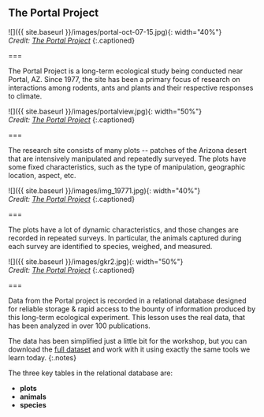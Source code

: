 ---
---

## The Portal Project

![]({{ site.baseurl }}/images/portal-oct-07-15.jpg){: width="40%"}  
*Credit: [The Portal Project](https://portalproject.wordpress.com)*
{:.captioned}

===

The Portal Project is a long-term ecological study being conducted near Portal, AZ.
Since 1977, the site has been a primary focus of research on interactions among rodents, ants and plants and their respective responses to climate. 

![]({{ site.baseurl }}/images/portalview.jpg){: width="50%"}  
*Credit: [The Portal Project](https://portalproject.wordpress.com)*
{:.captioned}

===

The research site consists of many plots -- patches of the Arizona desert that are intensively manipulated and repeatedly surveyed.
The plots have some fixed characteristics, such as the type of manipulation, geographic location, aspect, etc.

![]({{ site.baseurl }}/images/img_19771.jpg){: width="40%"}  
*Credit: [The Portal Project](https://portalproject.wordpress.com)*
{:.captioned}

===

The plots have a lot of dynamic characteristics, and those changes are recorded in repeated surveys.
In particular, the animals captured during each survey are identified to species, weighed, and measured.

![]({{ site.baseurl }}/images/gkr2.jpg){: width="50%"}  
*Credit: [The Portal Project](https://portalproject.wordpress.com)*
{:.captioned}

===

Data from the Portal project is recorded in a relational database designed for reliable storage & rapid access to the bounty of information produced by this long-term ecological experiment. This lesson uses the real data, that has been analyzed in over 100 publications.

The data has been simplified just a little bit for the workshop, but you can download the
[full dataset](http://esapubs.org/archive/ecol/E090/118/) and work with it using exactly the same tools we learn today.
{:.notes}

The three key tables in the relational database are:

- **plots**
- **animals**
- **species**
